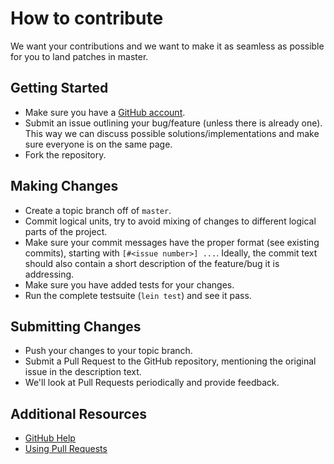 # How to contribute

We want your contributions and we want to make it as seamless as possible for
you to land patches in master.

## Getting Started

- Make sure you have a [GitHub account][github].
- Submit an issue outlining your bug/feature (unless there is already one). This
  way we can discuss possible solutions/implementations and make sure everyone
  is on the same page.
- Fork the repository.

[github]: https://github.com/signup/free

## Making Changes

- Create a topic branch off of `master`.
- Commit logical units, try to avoid mixing of changes to different logical
  parts of the project.
- Make sure your commit messages have the proper format (see existing commits),
  starting with `[#<issue number>] ...`. Ideally, the commit text should also
  contain a short description of the feature/bug it is addressing.
- Make sure you have added tests for your changes.
- Run the complete testsuite (`lein test`) and see it pass.

## Submitting Changes

- Push your changes to your topic branch.
- Submit a Pull Request to the GitHub repository, mentioning the original issue
  in the description text.
- We'll look at Pull Requests periodically and provide feedback.

## Additional Resources

- [GitHub Help](https://help.github.com/)
- [Using Pull Requests](https://help.github.com/articles/using-pull-requests/)
